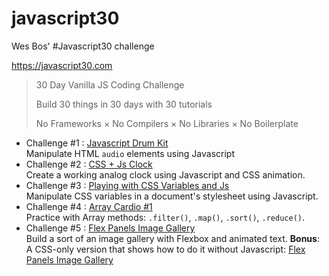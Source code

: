 # javascript30
Wes Bos' #Javascript30 challenge

https://javascript30.com

 > 30 Day Vanilla JS Coding Challenge
 >
 > Build 30 things in 30 days with 30 tutorials
 >
 > No Frameworks × No Compilers × No Libraries × No Boilerplate

 * Challenge #1 : [Javascript Drum Kit](01_JavascriptDrumKit/)  
 Manipulate HTML `audio` elements using Javascript
 * Challenge #2 : [CSS + Js Clock](02_CSS+JsClock/)  
 Create a working analog clock using Javascript and CSS animation.
 * Challenge #3 : [Playing with CSS Variables and Js](03_PlayingWithCSSVariablesAndJs/)  
 Manipulate CSS variables in a document's stylesheet using Javascript.
 * Challenge #4 : [Array Cardio #1](04_ArrayCardio1/)  
 Practice with Array methods: `.filter()`, `.map()`, `.sort()`, `.reduce()`.
 * Challenge #5 : [Flex Panels Image Gallery](05_FlexPanelsImageGallery/)  
 Build a sort of an image gallery with Flexbox and animated text.
 **Bonus**: A CSS-only version that shows how to do it without Javascript: [Flex Panels Image Gallery](05_FlexPanelsImageGallery_CSS-only/)
